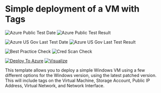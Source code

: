 # Simple deployment of a VM with Tags

![Azure Public Test Date](https://azurequickstartsservice.blob.core.windows.net/badges/101-vm-tags/PublicLastTestDate.svg)
![Azure Public Test Result](https://azurequickstartsservice.blob.core.windows.net/badges/101-vm-tags/PublicDeployment.svg)

![Azure US Gov Last Test Date](https://azurequickstartsservice.blob.core.windows.net/badges/101-vm-tags/FairfaxLastTestDate.svg)
![Azure US Gov Last Test Result](https://azurequickstartsservice.blob.core.windows.net/badges/101-vm-tags/FairfaxDeployment.svg)

![Best Practice Check](https://azurequickstartsservice.blob.core.windows.net/badges/101-vm-tags/BestPracticeResult.svg)
![Cred Scan Check](https://azurequickstartsservice.blob.core.windows.net/badges/101-vm-tags/CredScanResult.svg)

[![Deploy To Azure](https://raw.githubusercontent.com/fathym-it/azure-quickstart-templates/master/1-CONTRIBUTION-GUIDE/images/deploytoazure.svg?sanitize=true)](https://portal.azure.com/#create/Microsoft.Template/uri/https%3A%2F%2Fraw.githubusercontent.com%2Ffathym-it%2Fazure-quickstart-templates%2Fmaster%2F101-vm-tags%2Fazuredeploy.json)  [![Visualize](https://raw.githubusercontent.com/fathym-it/azure-quickstart-templates/master/1-CONTRIBUTION-GUIDE/images/visualizebutton.svg?sanitize=true)](http://armviz.io/#/?load=https%3A%2F%2Fraw.githubusercontent.com%2Ffathym-it%2Fazure-quickstart-templates%2Fmaster%2F101-vm-tags%2Fazuredeploy.json)

This template allows you to deploy a simple Windows VM using a few different options for the Windows version, using the latest patched version. This will include tags on the Virtual Machine, Storage Account, Public IP Address, Virtual Network, and Network Interface.


